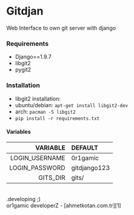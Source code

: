 

# Gitdjan
Web Interface to own git server with django

### Requirements
- Django==1.9.7
- libgit2
- pygit2

### Installation
- libgit2 installation:
 - ubuntu/debian: ``apt-get install libgit2-dev``
 - arch: ``pacman -S libgit2``
- ``pip install -r requirements.txt``

#### Variables
|       VARIABLE     | DEFAULT                |
|-------------------:|:-----------------------|
| LOGIN_USERNAME     | 0r1gamic               |
| LOGIN_PASSWORD     | gitdjango123           |
| GITS_DIR           | gits/                  |

<br />
.developing ;)<br />
or1gamic developerZ - [ahmetkotan.com.tr][1]

[1]:http://ahmetkotan.com.tr
